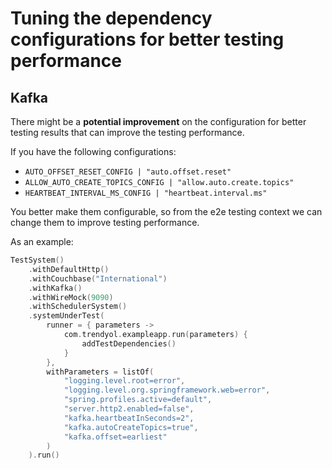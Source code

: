 # Tuning the dependency configurations for better testing performance

## Kafka

There might be a **potential improvement** on the configuration for better testing results that can improve the testing
performance.

If you have the following configurations:

- `AUTO_OFFSET_RESET_CONFIG | "auto.offset.reset"`
- `ALLOW_AUTO_CREATE_TOPICS_CONFIG | "allow.auto.create.topics"`
- `HEARTBEAT_INTERVAL_MS_CONFIG | "heartbeat.interval.ms"`

You better make them configurable, so from the e2e testing context we can change them to improve testing performance.

As an example:

```kotlin
TestSystem()
    .withDefaultHttp()
    .withCouchbase("International")
    .withKafka()
    .withWireMock(9090)
    .withSchedulerSystem()
    .systemUnderTest(
        runner = { parameters ->
            com.trendyol.exampleapp.run(parameters) {
                addTestDependencies()
            }
        },
        withParameters = listOf(
            "logging.level.root=error",
            "logging.level.org.springframework.web=error",
            "spring.profiles.active=default",
            "server.http2.enabled=false",
            "kafka.heartbeatInSeconds=2",
            "kafka.autoCreateTopics=true",
            "kafka.offset=earliest"
        )
    ).run()
```
